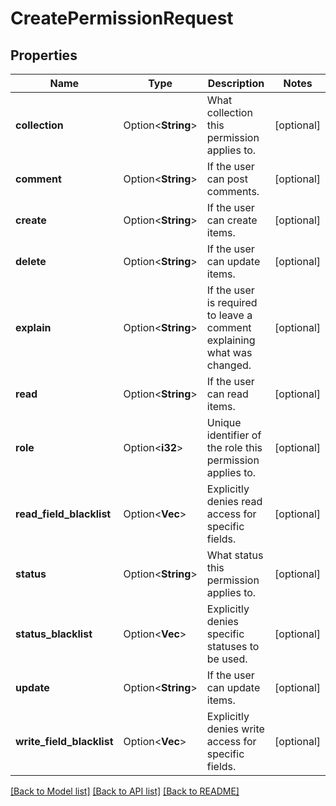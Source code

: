 # CreatePermissionRequest

## Properties

Name | Type | Description | Notes
------------ | ------------- | ------------- | -------------
**collection** | Option<**String**> | What collection this permission applies to. | [optional]
**comment** | Option<**String**> | If the user can post comments. | [optional]
**create** | Option<**String**> | If the user can create items. | [optional]
**delete** | Option<**String**> | If the user can update items. | [optional]
**explain** | Option<**String**> | If the user is required to leave a comment explaining what was changed. | [optional]
**read** | Option<**String**> | If the user can read items. | [optional]
**role** | Option<**i32**> | Unique identifier of the role this permission applies to. | [optional]
**read_field_blacklist** | Option<**Vec<String>**> | Explicitly denies read access for specific fields. | [optional]
**status** | Option<**String**> | What status this permission applies to. | [optional]
**status_blacklist** | Option<**Vec<String>**> | Explicitly denies specific statuses to be used. | [optional]
**update** | Option<**String**> | If the user can update items. | [optional]
**write_field_blacklist** | Option<**Vec<String>**> | Explicitly denies write access for specific fields. | [optional]

[[Back to Model list]](../README.md#documentation-for-models) [[Back to API list]](../README.md#documentation-for-api-endpoints) [[Back to README]](../README.md)


